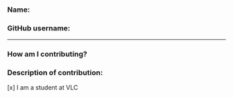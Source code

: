 ### Name:

### GitHub username:

<hr>

### How am I contributing?

### Description of contribution:

<!-- Remove the 'x' if you are not a student at VLC. -->

[x] I am a student at VLC

